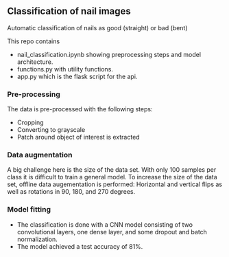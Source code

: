 ## Classification of nail images
Automatic classification of nails as good (straight) or bad (bent)

This repo contains
- nail_classification.ipynb showing preprocessing steps and model architecture.
- functions.py with utility functions.
- app.py which is the flask script for the api.

### Pre-processing
The data is pre-processed with the following steps:
- Cropping
- Converting to grayscale
- Patch around object of interest is extracted

### Data augmentation
A big challenge here is the size of the data set. With only 100 samples per class it is difficult to train a general model. To increase the size of the data set, offline data augementation is performed: Horizontal and vertical flips as well as rotations in 90, 180, and 270 degrees.

### Model fitting
- The classification is done with a CNN model consisting of two convolutional layers, one dense layer, and some dropout and batch normalization.
- The model achieved a test accuracy of 81%.

